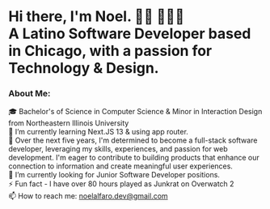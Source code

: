 # Hi there, I'm Noel. 👋🏼 👨🏽‍💻 <br> A Latino Software Developer based in Chicago, with a passion for Technology & Design.

### About Me:
🎓 Bachelor's of Science in Computer Science & Minor in Interaction Design from Northeastern Illinois University<br>
🌱 I’m currently learning Next.JS 13 & using app router. <br>
🔭 Over the next five years, I'm determined to become a full-stack software developer, leveraging my skills, experiences, and passion for web development. I'm eager to contribute to building products that enhance our connection to information and create meaningful user experiences. <br>
🤝 I’m currently looking for Junior Software Developer positions. <br> 
⚡️ Fun fact - I have over 80 hours played as Junkrat on Overwatch 2 <br>
📫 How to reach me: noelalfaro.dev@gmail.com

